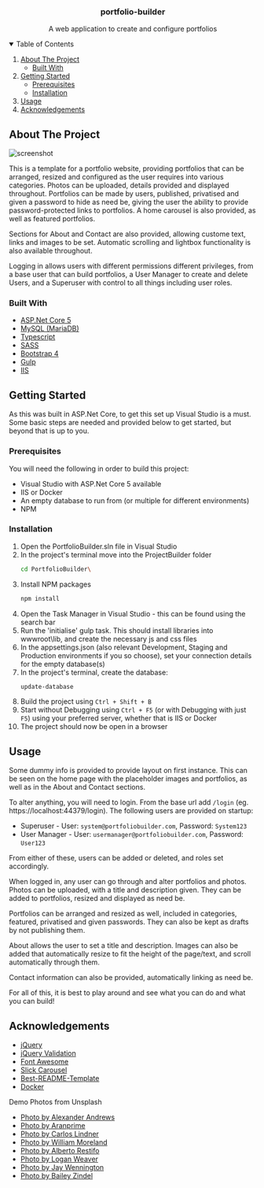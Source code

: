 <!-- PROJECT LOGO -->
<p align="center">
  <h3 align="center">portfolio-builder</h3>

  <p align="center">
    A web application to create and configure portfolios
  </p>
</p>


<!-- TABLE OF CONTENTS -->
<details open="open">
  <summary>Table of Contents</summary>
  <ol>
    <li>
      <a href="#about-the-project">About The Project</a>
      <ul>
        <li><a href="#built-with">Built With</a></li>
      </ul>
    </li>
    <li>
      <a href="#getting-started">Getting Started</a>
      <ul>
        <li><a href="#prerequisites">Prerequisites</a></li>
        <li><a href="#installation">Installation</a></li>
      </ul>
    </li>
    <li><a href="#usage">Usage</a></li>
    <li><a href="#acknowledgements">Acknowledgements</a></li>
  </ol>
</details>



<!-- ABOUT THE PROJECT -->
## About The Project

![screenshot](https://user-images.githubusercontent.com/19428849/130439247-c23ab418-2558-440a-8b7f-a1d0ddff3350.jpg)


This is a template for a portfolio website, providing portfolios that can be arranged, resized and configured as the user requires into various categories. Photos can be uploaded, details provided and displayed throughout. Portfolios can be made by users, published, privatised and given a password to hide as need be, giving the user the ability to provide password-protected links to portfolios. A home carousel is also provided, as well as featured portfolios.

Sections for About and Contact are also provided, allowing custome text, links and images to be set. Automatic scrolling and lightbox functionality is also available throughout.

Logging in allows users with different permissions different privileges, from a base user that can build portfolios, a User Manager to create and delete Users, and a Superuser with control to all things including user roles.

### Built With

* [ASP.Net Core 5](https://dotnet.microsoft.com/)
* [MySQL (MariaDB)](https://mariadb.org/)
* [Typescript](https://www.typescriptlang.org/)
* [SASS](https://sass-lang.com/)
* [Bootstrap 4](https://getbootstrap.com/)
* [Gulp](https://gulpjs.com/)
* [IIS](https://www.iis.net/)


<!-- GETTING STARTED -->
## Getting Started

As this was built in ASP.Net Core, to get this set up Visual Studio is a must. Some basic steps are needed and provided below to get started, but beyond that is up to you.


### Prerequisites

You will need the following in order to build this project:
* Visual Studio with ASP.Net Core 5 available
* IIS or Docker
* An empty database to run from (or multiple for different environments)
* NPM


### Installation

1. Open the PortfolioBuilder.sln file in Visual Studio
2. In the project's terminal move into the ProjectBuilder folder
   ```sh
   cd PortfolioBuilder\
   ```
3. Install NPM packages
   ```sh
   npm install
   ```
4. Open the Task Manager in Visual Studio - this can be found using the search bar
5. Run the 'initialise' gulp task. This should install libraries into wwwroot\lib, and create the necessary js and css files
6. In the appsettings.json (also relevant Development, Staging and Production environments if you so choose), set your connection details for the empty database(s)
7. In the project's terminal, create the database:
   ```sh
   update-database
   ```
8. Build the project using `Ctrl + Shift + B`
9. Start without Debugging using `Ctrl + F5` (or with Debugging with just `F5`) using your preferred server, whether that is IIS or Docker
10. The project should now be open in a browser


<!-- USAGE EXAMPLES -->
## Usage

Some dummy info is provided to provide layout on first instance. This can be seen on the home page with the placeholder images and portfolios, as well as in the About and Contact sections.

To alter anything, you will need to login. From the base url add `/login` (eg. https://localhost:44379/login). The following users are provided on startup:

* Superuser - User: `system@portfoliobuilder.com`, Password: `System123`
* User Manager - User: `usermanager@portfoliobuilder.com`, Password: `User123`

From either of these, users can be added or deleted, and roles set accordingly.

When logged in, any user can go through and alter portfolios and photos. Photos can be uploaded, with a title and description given. They can be added to portfolios, resized and displayed as need be.

Portfolios can be arranged and resized as well, included in categories, featured, privatised and given passwords. They can also be kept as drafts by not publishing them.

About allows the user to set a title and description. Images can also be added that automatically resize to fit the height of the page/text, and scroll automatically through them.

Contact information can also be provided, automatically linking as need be.

For all of this, it is best to play around and see what you can do and what you can build!


<!-- ACKNOWLEDGEMENTS -->
## Acknowledgements
* [jQuery](https://jquery.com/)
* [jQuery Validation](https://jqueryvalidation.org/)
* [Font Awesome](https://fontawesome.com)
* [Slick Carousel](https://kenwheeler.github.io/slick/)
* [Best-README-Template](https://github.com/othneildrew/Best-README-Template)
* [Docker](https://www.docker.com/)

Demo Photos from Unsplash
* [Photo by Alexander Andrews](https://unsplash.com/photos/Y4rY3_BM5Io)
* [Photo by Aranprime](https://unsplash.com/photos/hwzLBk3079Q)
* [Photo by Carlos Lindner](https://unsplash.com/photos/qjqcKJXO5hs)
* [Photo by William Moreland](https://unsplash.com/photos/G0Ot7IsL-_I)
* [Photo by Alberto Restifo](https://unsplash.com/photos/HYA9Ak06qR8)
* [Photo by Logan Weaver](https://unsplash.com/photos/h_abdKXlMFM)
* [Photo by Jay Wennington](https://unsplash.com/photos/sl1-IazYY7I)
* [Photo by Bailey Zindel](https://unsplash.com/photos/NRQV-hBF10M)


<!-- MARKDOWN LINKS & IMAGES -->
[screenshot]: README/screenshot.png
